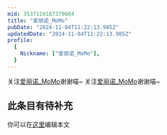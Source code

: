 ```yaml
---
mid: 3537110187379664
title: "爱丽诺_MoMo"
pubDate: "2024-11-04T11:22:13.985Z"
updatedDate: "2024-11-04T11:22:13.985Z"
profile:
  {
    Nickname: ["爱丽诺_MoMo"],
  }
---
```


关注[爱丽诺_MoMo](https://space.bilibili.com/3537110187379664)谢谢喵~ 关注[爱丽诺_MoMo](https://space.bilibili.com/3537110187379664)谢谢喵~

## 此条目有待补充
你可以在[这里](https://github.com/Yuhanawa/VTuber.ICU-Content/edit/master/v/爱丽诺_MoMo/index.md)编辑本文
